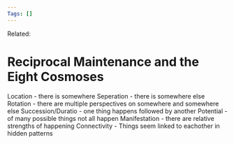 ```yaml
---
Tags: []
---
```

Related: 
# Reciprocal Maintenance and the Eight Cosmoses

Location - there is somewhere
Seperation - there is somewhere else
Rotation -  there are multiple perspectives on somewhere and somewhere else
Succession/Duratio - one thing happens followed by another
Potential - of many possible things not all happen
Manifestation - there are relative strengths of happening
Connectivity - Things seem linked to eachother in hidden patterns 
